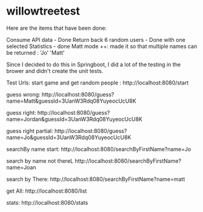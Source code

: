 # willowtreetest
Here are the items that have been done:

Consume API data - Done
Return back 6 random users - Done with one selected
Statistics - done
Matt mode ++: made it so that multiple names can be returned : 'Jo' 'Matt'


Since I decided to do this in Springboot, I did a lot of the testing in the brower and didn't create the unit tests. 

Test Urls:
start game and get random people : http://localhost:8080/start

guess wrong: http://localhost:8080/guess?name=Matt&guessId=3UanW3Rdq08YuyeocUcU8K

guess right: http://localhost:8080/guess?name=Jordan&guessId=3UanW3Rdq08YuyeocUcU8K

guess right partial: http://localhost:8080/guess?name=Jo&guessId=3UanW3Rdq08YuyeocUcU8K

searchBy name start: http://localhost:8080/searchByFirstName?name=Jo

search by name not thereL http://localhost:8080/searchByFirstName?name=Joan

search by There: http://localhost:8080/searchByFirstName?name=matt

get All: http://localhost:8080/list

stats: http://localhost:8080/stats
